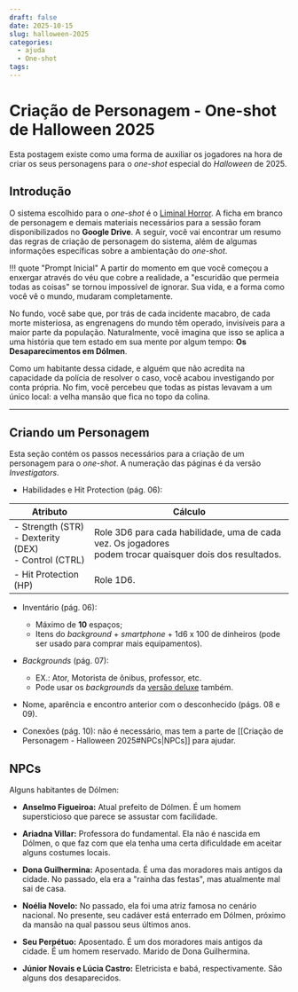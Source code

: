 ```yaml
---
draft: false
date: 2025-10-15
slug: halloween-2025
categories:
  - ajuda
  - One-shot
tags:
---
```



# Criação de Personagem - One-shot de Halloween 2025

Esta postagem existe como uma forma de auxiliar os jogadores na hora de criar os seus personagens para o *one-shot* especial do *Halloween* de 2025.

<!-- more -->

## Introdução

O sistema escolhido para o *one-shot* é o [Liminal Horror](https://liminalhorrorrpg.com/). A ficha em branco de personagem e demais materiais necessários para a sessão foram disponibilizados no **Google Drive**. A seguir, você vai encontrar um resumo das regras de criação de personagem do sistema, além de algumas informações específicas sobre a ambientação do *one-shot*.

!!! quote "Prompt Inicial"
	A partir do momento em que você começou a enxergar através do véu que cobre a realidade, a "escuridão que permeia todas as coisas" se tornou impossível de ignorar. Sua vida, e a forma como você vê o mundo, mudaram completamente.
	<p></p>
	No fundo, você sabe que, por trás de cada incidente macabro, de cada morte misteriosa, as engrenagens do mundo têm operado, invisíveis para a maior parte da população. Naturalmente, você imagina que isso se aplica a uma história que tem estado em sua mente por algum tempo: **Os Desaparecimentos em Dólmen**.
	<p></p>
	Como um habitante dessa cidade, e alguém que não acredita na capacidade da polícia de resolver o caso, você acabou investigando por conta própria. No fim, você percebeu que todas as pistas levavam a um único local: a velha mansão que fica no topo da colina.

---

## Criando um Personagem

Esta seção contém os passos necessários para a criação de um personagem para o *one-shot*. A numeração das páginas é da versão *Investigators*.

- Habilidades e Hit Protection (pág. 06):

| Atributo                                                  | Cálculo                                                                                                     |
| --------------------------------------------------------- | ----------------------------------------------------------------------------------------------------------- |
| - Strength (STR)<br>- Dexterity (DEX)<br>- Control (CTRL) | Role 3D6 para cada habilidade, uma de cada vez. Os jogadores<br>podem trocar quaisquer dois dos resultados. |
| - Hit Protection (HP)                                     | Role 1D6.                                                                                                   |

- Inventário (pág. 06):
	- Máximo de **10** espaços;
	- Itens do *background* + *smartphone* + 1d6 x 100 de dinheiros (pode ser usado para comprar mais equipamentos).

- *Backgrounds* (pág. 07):
	- EX.: Ator, Motorista de ônibus, professor, etc.
	- Pode usar os *backgrounds* da [versão deluxe](https://liminalhorrorrpg.com/deluxe/#backgrounds) também.

- Nome, aparência e encontro anterior com o desconhecido (págs. 08 e 09).

- Conexões (pág. 10): não é necessário, mas tem a parte de [[Criação de Personagem - Halloween 2025#NPCs|NPCs]] para ajudar.

## NPCs

Alguns habitantes de Dólmen:

- **Anselmo Figueiroa:** Atual prefeito de Dólmen. É um homem supersticioso que parece se assustar com facilidade.

- **Ariadna Villar:** Professora do fundamental. Ela não é nascida em Dólmen, o que faz com que ela tenha uma certa dificuldade em aceitar alguns costumes locais.

- **Dona Guilhermina:** Aposentada. É uma das moradores mais antigos da cidade. No passado, ela era a "rainha das festas", mas atualmente mal sai de casa.

- **Noélia Novelo:** No passado, ela foi uma atriz famosa no cenário nacional. No presente, seu cadáver está enterrado em Dólmen, próximo da mansão na qual passou seus últimos anos.

- **Seu Perpétuo:** Aposentado. É um dos moradores mais antigos da cidade. É um homem reservado. Marido de Dona Guilhermina.

- **Júnior Novais e Lúcia Castro:** Eletricista e babá, respectivamente. São alguns dos desaparecidos.